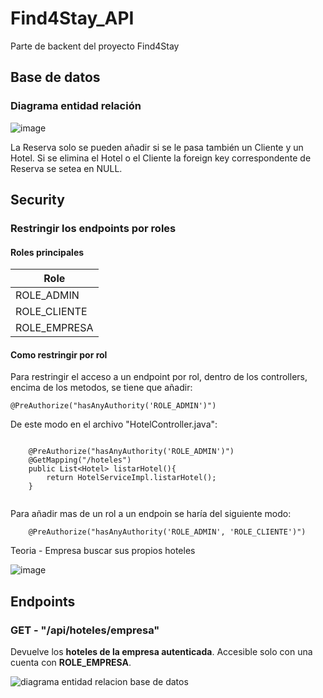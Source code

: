 # Find4Stay_API

Parte de backent del proyecto Find4Stay

## Base de datos

### Diagrama entidad relación


![image](https://user-images.githubusercontent.com/67373492/171733469-1b6af00b-0611-4800-be4e-0e6218a46805.png)

La Reserva solo se pueden añadir si se le pasa también un Cliente y un Hotel.
Si se elimina el Hotel o el Cliente la foreign key correspondente de Reserva se setea en NULL.

## Security

### Restringir los endpoints por roles

#### Roles principales

|Role|
|-----|
|ROLE_ADMIN|
|ROLE_CLIENTE|
|ROLE_EMPRESA|

#### Como restringir por rol

Para restringir el acceso a un endpoint por rol, dentro de los controllers, encima de los metodos, se tiene que añadir:

~~~~
@PreAuthorize("hasAnyAuthority('ROLE_ADMIN')")
~~~~

De este modo en el archivo "HotelController.java":

~~~~

	@PreAuthorize("hasAnyAuthority('ROLE_ADMIN')")
	@GetMapping("/hoteles")
	public List<Hotel> listarHotel(){
		return HotelServiceImpl.listarHotel();
	}
  
~~~~

Para añadir mas de un rol a un endpoin se haría del siguiente modo:

~~~~
	@PreAuthorize("hasAnyAuthority('ROLE_ADMIN', 'ROLE_CLIENTE')")
~~~~

Teoria - Empresa buscar sus propios hoteles

![image](https://user-images.githubusercontent.com/67373492/171840726-21d900dd-1ec8-442c-b73b-b35145ff292a.png)

## Endpoints

### GET - "/api/hoteles/empresa"  
Devuelve los **hoteles de la empresa autenticada**. Accesible solo con una cuenta con **ROLE_EMPRESA**.

![diagrama entidad relacion base de datos](https://user-images.githubusercontent.com/67373492/170439093-f2eb62a6-49af-487c-9e8e-79d8b737789f.png)

